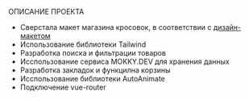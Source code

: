 ОПИСАНИЕ ПРОЕКТА

- Сверстала макет магазина кросовок, в соответствии с [дизайн-макетом](https://www.figma.com/design/fw0toTyXMwM1y4WIe0YFrJ/React-Sneakers?node-id=60-2)
- Использование библиотеки Tailwind
- Разработка поиска и фильтрации товаров
- Исспользование сервиса MOKKY.DEV для хранения данных
- Разработка закладок и функцилна корзины
- Исспользование библиотеки AutoAnimate
- Подключение vue-router
